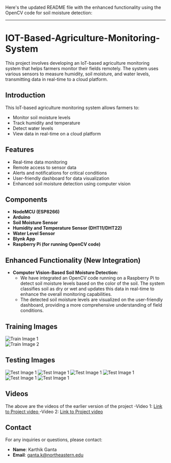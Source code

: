 Here's the updated README file with the enhanced functionality using the OpenCV code for soil moisture detection:

---

# IOT-Based-Agriculture-Monitoring-System

This project involves developing an IoT-based agriculture monitoring system that helps farmers monitor their fields remotely. The system uses various sensors to measure humidity, soil moisture, and water levels, transmitting data in real-time to a cloud platform.

## Introduction
This IoT-based agriculture monitoring system allows farmers to:
- Monitor soil moisture levels
- Track humidity and temperature
- Detect water levels
- View data in real-time on a cloud platform

## Features
- Real-time data monitoring
- Remote access to sensor data
- Alerts and notifications for critical conditions
- User-friendly dashboard for data visualization
-  Enhanced soil moisture detection using computer vision

## Components
- **NodeMCU (ESP8266)**
- **Arduino**
- **Soil Moisture Sensor**
- **Humidity and Temperature Sensor (DHT11/DHT22)**
- **Water Level Sensor**
- **Blynk App**
- **Raspberry Pi (for running OpenCV code)**

## Enhanced Functionality (New Integration)
- **Computer Vision-Based Soil Moisture Detection:** 
  - We have integrated an OpenCV code running on a Raspberry Pi to detect soil moisture levels based on the color of the soil. The system classifies soil as dry or wet and updates this data in real-time to enhance the overall monitoring capabilities.
  - The detected soil moisture levels are visualized on the user-friendly dashboard, providing a more comprehensive understanding of field conditions.
## Training Images
![Train Image 1](https://drive.google.com/uc?id=1so0SUOcEQAiTMugqzvlKehHNdd_XMYTG)
<br>
![Train Image 2](https://drive.google.com/uc?id=1mSnT48SSiJFtpZJ6Tn69GGLHYghpDIn1)

## Testing Images


![Test Image 1](https://drive.google.com/uc?id=1GTwGeOAivOTsde_4tHqpqj8A7si4-3t6)
![Test Image 1](https://drive.google.com/uc?id=1_iHUMszm0doyuQ5rGuAG8nvS_irnCu04)
![Test Image 1](https://drive.google.com/uc?id=1h-fvP7voM3HqUKbLOzPBejQk23cVu-gO)
![Test Image 1](https://drive.google.com/uc?id=1jN8djieeAfJhX0-Oh88ljD6v-SRrg6rL) 
![Test Image 1](https://drive.google.com/uc?id=1GTwGeOAivOTsde_4tHqpqj8A7si4-3t6) 
![Test Image 1](https://drive.google.com/uc?id=1vrJfoubLu5Gmv0Ogu2Ky1Skiwd78I5Jp) 

## Videos
The above are the videos of the earlier version of the project 
-Video 1: [Link to Project video ](https://drive.google.com/file/d/1CVZsW762TvaDzSrxwjRH8RlJ71gbA3Ju/view?usp=sharing) 
-Video 2: [Link to Project video ](https://drive.google.com/file/d/1NYSDULTSE9z-CgZLZ-26u0jvAZYNbWqh/view?usp=sharing) 


## Contact
For any inquiries or questions, please contact:
- **Name**: Karthik Ganta
- **Email**: ganta.k@northeastern.edu
